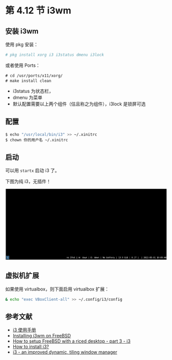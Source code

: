 # 第 4.12 节 i3wm

## 安装 i3wm

使用 pkg 安装：

```sh
# pkg install xorg i3 i3status dmenu i3lock
```

或者使用 Ports：

```
# cd /usr/ports/x11/xorg/
# make install clean
```

- i3status 为状态栏，
- dmenu 为菜单
- 默认配置需要以上两个组件（估且称之为组件），i3lock 是锁屏可选


## 配置

```sh
$ echo "/usr/local/bin/i3" >> ~/.xinitrc
$ chown 你的用户名 ~/.xinitrc
```

## 启动

可以用 `startx` 启动 i3 了。

下图为纯 i3，无插件！

![i3 on freebsd](../.gitbook/assets/i3wm_preview.png)


## 虚拟机扩展

如果使用 virtualbox，则下面启用 virtualbox 扩展：

```sh
& echo "exec VBoxClient-all" >> ~/.config/i3/config
```

## 参考文献

- [i3 使用手册](https://www.freebsd.org/cgi/man.cgi?query=i3&apropos=0&sektion=1&manpath=freebsd-ports&format=html)
- [Installing i3wm on FreeBSD](http://bottlenix.wikidot.com/installing-i3wm)
- [How to setup FreeBSD with a riced desktop - part 3 - i3](https://unixsheikh.com/tutorials/how-to-setup-freebsd-with-a-riced-desktop-part-3-i3.html#xterm)
- [How to install i3?](https://forums.freebsd.org/threads/how-to-install-i3.62305/)
- [i3 - an improved	dynamic, tiling	window manager](https://www.freebsd.org/cgi/man.cgi?query=i3&apropos=0&sektion=1&manpath=freebsd-ports&format=html)

